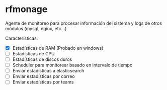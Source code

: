 # rfmonage

Agente de monitoreo para procesar información del sistema y logs de otros módulos (mysql, nginx, etc...)

Características:

- [x] Estadísticas de RAM (Probado en windows)
- [ ] Estadísticas de CPU
- [ ] Estadísticas de discos duros
- [ ] Scheduler para monitorear basado en intervalo de tiempo
- [ ] Enviar estadísticas a elasticsearch
- [ ] Enviar estadísticas por correo
- [ ] Enviar estadísticas por teams 